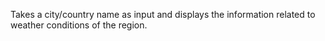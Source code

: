 Takes a city/country name as input and displays the information related to weather conditions of the region. 
